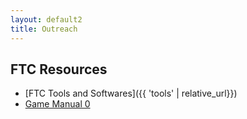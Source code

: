 ```yaml
---
layout: default2
title: Outreach
---
```



## FTC Resources

* [FTC Tools and Softwares]({{ 'tools' | relative_url}})
* [Game Manual 0](https://gm0.org/en/latest/)